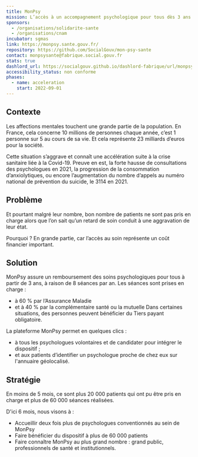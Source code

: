 ```yaml
---
title: MonPsy
mission: L’accès à un accompagnement psychologique pour tous dès 3 ans
sponsors:
  - /organisations/solidarite-sante
  - /organisations/cnam
incubator: sgmas
link: https://monpsy.sante.gouv.fr/
repository: https://github.com/SocialGouv/mon-psy-sante
contact: monpsysante@fabrique.social.gouv.fr
stats: true
dashlord_url: https://socialgouv.github.io/dashlord-fabrique/url/monpsy-sante-gouv-fr
accessibility_status: non conforme
phases:
  - name: acceleration
    start: 2022-09-01
---
```

## Contexte

Les affections mentales touchent une grande partie de la population. En France, cela concerne 10 millions de personnes chaque année, c’est 1 personne sur 5 au cours de sa vie. Et cela représente 23 milliards d’euros pour la société.

Cette situation s’aggrave et connaît une accélération suite à la crise sanitaire liée à la Covid-19. Preuve en est, la forte hausse de consultations des psychologues en 2021, la progression de la consommation d’anxiolytiques, ou encore l’augmentation du nombre d’appels au numéro national de prévention du suicide, le 3114 en 2021.

## Problème

Et pourtant malgré leur nombre, bon nombre de patients ne sont pas pris en charge alors que l’on sait qu’un retard de soin conduit à une aggravation de leur état.

Pourquoi ? En grande partie, car l’accès au soin représente un coût financier important. 

## Solution

MonPsy assure un remboursement des soins psychologiques pour tous à partir de 3 ans, à raison de 8 séances par an. Les séances sont prises en charge :
- à 60 % par l’Assurance Maladie
- et à 40 % par la complémentaire santé ou la mutuelle
Dans certaines situations, des personnes peuvent bénéficier du Tiers payant obligatoire.

La plateforme MonPsy permet en quelques clics : 
- à tous les psychologues volontaires et de candidater pour intégrer le dispositif ;
- et aux patients d’identifier un psychologue proche de chez eux sur l'annuaire géolocalisé.


## Stratégie
En moins de 5 mois, ce sont plus 20 000 patients qui ont pu être pris en charge et plus de 60 000 séances réalisées.

D'ici 6 mois, nous visons à :
- Accueillir deux fois plus de psychologues conventionnés au sein de MonPsy
- Faire bénéficier du dispositif à plus de 60 000 patients 
- Faire connaître MonPsy au plus grand nombre : grand public, professionnels de santé et institutionnels.

